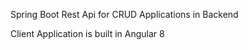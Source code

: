 Spring Boot Rest Api for CRUD Applications in Backend <br/>

Client Application is built in Angular 8 <br/>